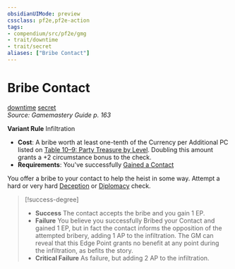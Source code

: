 ```yaml
---
obsidianUIMode: preview
cssclass: pf2e,pf2e-action
tags:
- compendium/src/pf2e/gmg
- trait/downtime
- trait/secret
aliases: ["Bribe Contact"]
---
```

# Bribe Contact
[downtime](downtime.md "Downtime Action & Ability Trait")  [secret](secret.md "Secret General Trait")  
*Source: Gamemastery Guide p. 163*  

**Variant Rule** Infiltration
- **Cost**: A bribe worth at least one-tenth of the Currency per Additional PC listed on [Table 10–9: Party Treasure by Level](party-treasure-by-level.md). Doubling this amount grants a +2 circumstance bonus to the check.
- **Requirements**: You've successfully [Gained a Contact](gain-contact-gmg.md)

You offer a bribe to your contact to help the heist in some way. Attempt a hard or very hard [Deception](skills.md#Deception) or [Diplomacy](skills.md#Diplomacy) check.

> [!success-degree] 
> - **Success** The contact accepts the bribe and you gain 1 EP.
> - **Failure** You believe you successfully Bribed your Contact and gained 1 EP, but in fact the contact informs the opposition of the attempted bribery, adding 1 AP to the infiltration. The GM can reveal that this Edge Point grants no benefit at any point during the infiltration, as befits the story.
> - **Critical Failure** As failure, but adding 2 AP to the infiltration.